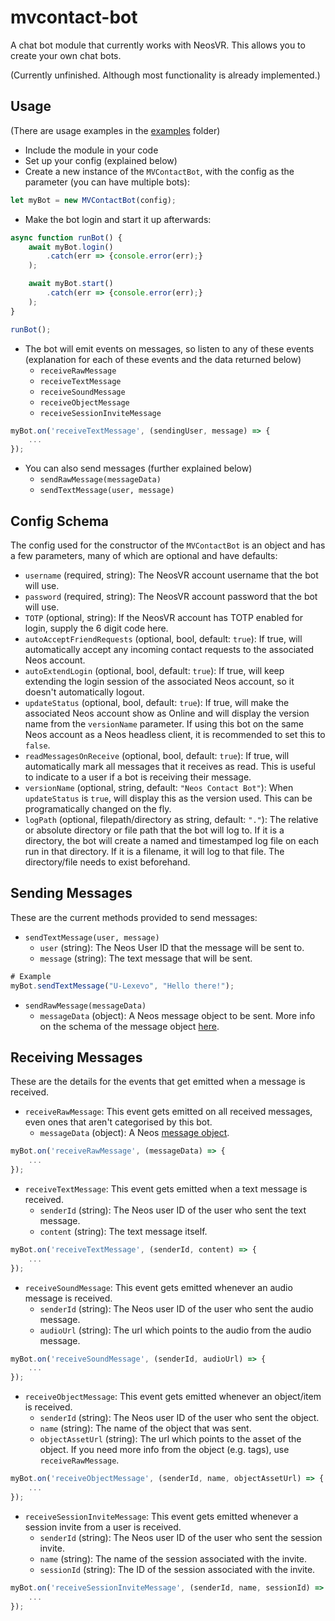 # mvcontact-bot
A chat bot module that currently works with NeosVR. This allows you to create your own chat bots.

(Currently unfinished. Although most functionality is already implemented.)
## Usage
(There are usage examples in the [examples](./examples) folder)
- Include the module in your code
- Set up your config (explained below)
- Create a new instance of the `MVContactBot`, with the config as the parameter (you can have multiple bots):
```js
let myBot = new MVContactBot(config);
```
- Make the bot login and start it up afterwards:
```js
async function runBot() {
    await myBot.login()
        .catch(err => {console.error(err);}
    );

    await myBot.start()
        .catch(err => {console.error(err);}
    );
}

runBot();
```
- The bot will emit events on messages, so listen to any of these events (explanation for each of these events and the data returned below)
    - `receiveRawMessage`
    - `receiveTextMessage`
    - `receiveSoundMessage`
    - `receiveObjectMessage`
    - `receiveSessionInviteMessage`
```js
myBot.on('receiveTextMessage', (sendingUser, message) => {
    ...
});
```
- You can also send messages (further explained below)
    - `sendRawMessage(messageData)`
    - `sendTextMessage(user, message)`

## Config Schema
The config used for the constructor of the `MVContactBot` is an object and has a few parameters, many of which are optional and have defaults:
- `username` (required, string): The NeosVR account username that the bot will use.
- `password` (required, string): The NeosVR account password that the bot will use.
- `TOTP` (optional, string): If the NeosVR account has TOTP enabled for login, supply the 6 digit code here.
- `autoAcceptFriendRequests` (optional, bool, default: `true`): If true, will automatically accept any incoming contact requests to the associated Neos account.
- `autoExtendLogin` (optional, bool, default: `true`): If true, will keep extending the login session of the associated Neos account, so it doesn't automatically logout.
- `updateStatus` (optional, bool, default: `true`): If true, will make the associated Neos account show as Online and will display the version name from the `versionName` parameter. If using this bot on the same Neos account as a Neos headless client, it is recommended to set this to `false`.
- `readMessagesOnReceive` (optional, bool, default: `true`): If true, will automatically mark all messages that it receives as read. This is useful to indicate to a user if a bot is receiving their message.
- `versionName` (optional, string, default: `"Neos Contact Bot"`): When `updateStatus` is `true`, will display this as the version used. This can be programatically changed on the fly.
- `logPath` (optional, filepath/directory as string, default: `"."`): The relative or absolute directory or file path that the bot will log to. If it is a directory, the bot will create a named and timestamped log file on each run in that directory. If it is a filename, it will log to that file. The directory/file needs to exist beforehand.

## Sending Messages
These are the current methods provided to send messages:
- `sendTextMessage(user, message)`
    - `user` (string): The Neos User ID that the message will be sent to.
    - `message` (string): The text message that will be sent.
```js
# Example
myBot.sendTextMessage("U-Lexevo", "Hello there!");
```
- `sendRawMessage(messageData)`
    - `messageData` (object): A Neos message object to be sent. More info on the schema of the message object [here](./docs/Message.md).

## Receiving Messages
These are the details for the events that get emitted when a message is received.
- `receiveRawMessage`: This event gets emitted on all received messages, even ones that aren't categorised by this bot.
    - `messageData` (object): A Neos [message object](./docs/Message.md).
```js
myBot.on('receiveRawMessage', (messageData) => {
    ...
});
```
- `receiveTextMessage`: This event gets emitted when a text message is received.
    - `senderId` (string): The Neos user ID of the user who sent the text message.
    - `content` (string): The text message itself.
```js
myBot.on('receiveTextMessage', (senderId, content) => {
    ...
});
```
- `receiveSoundMessage`: This event gets emitted whenever an audio message is received.
    - `senderId` (string): The Neos user ID of the user who sent the audio message.
    - `audioUrl` (string): The url which points to the audio from the audio message.
```js
myBot.on('receiveSoundMessage', (senderId, audioUrl) => {
    ...
});
```
- `receiveObjectMessage`: This event gets emitted whenever an object/item is received.
    - `senderId` (string): The Neos user ID of the user who sent the object.
    - `name` (string): The name of the object that was sent.
    - `objectAssetUrl` (string): The url which points to the asset of the object. If you need more info from the object (e.g. tags), use `receiveRawMessage`.
```js
myBot.on('receiveObjectMessage', (senderId, name, objectAssetUrl) => {
    ...
});
```
- `receiveSessionInviteMessage`: This event gets emitted whenever a session invite from a user is received.
    - `senderId` (string): The Neos user ID of the user who sent the session invite.
    - `name` (string): The name of the session associated with the invite.
    - `sessionId` (string): The ID of the session associated with the invite.
```js
myBot.on('receiveSessionInviteMessage', (senderId, name, sessionId) => {
    ...
});
```